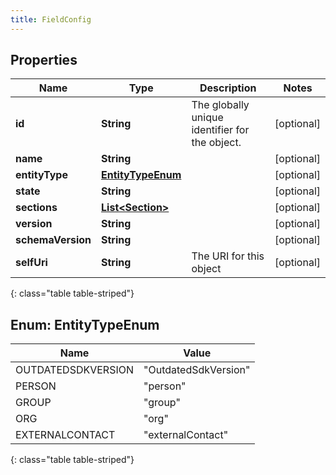 ```yaml
---
title: FieldConfig
---
```


## Properties

| Name | Type | Description | Notes |
| ------------ | ------------- | ------------- | ------------- |
| **id** | **String** | The globally unique identifier for the object. |  [optional] |
| **name** | **String** |  |  [optional] |
| **entityType** | [**EntityTypeEnum**](#EntityTypeEnum) |  |  [optional] |
| **state** | **String** |  |  [optional] |
| **sections** | [**List&lt;Section&gt;**](Section.html) |  |  [optional] |
| **version** | **String** |  |  [optional] |
| **schemaVersion** | **String** |  |  [optional] |
| **selfUri** | **String** | The URI for this object |  [optional] |
{: class="table table-striped"}


<a name="EntityTypeEnum"></a>

## Enum: EntityTypeEnum

| Name | Value |
| ---- | ----- |
| OUTDATEDSDKVERSION | &quot;OutdatedSdkVersion&quot; |
| PERSON | &quot;person&quot; |
| GROUP | &quot;group&quot; |
| ORG | &quot;org&quot; |
| EXTERNALCONTACT | &quot;externalContact&quot; |
{: class="table table-striped"}


